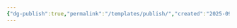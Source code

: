 ```yaml
---
{"dg-publish":true,"permalink":"/templates/publish/","created":"2025-09-27T13:47:31.210-07:00","updated":"2025-09-27T13:48:34.079-07:00"}
---
```


